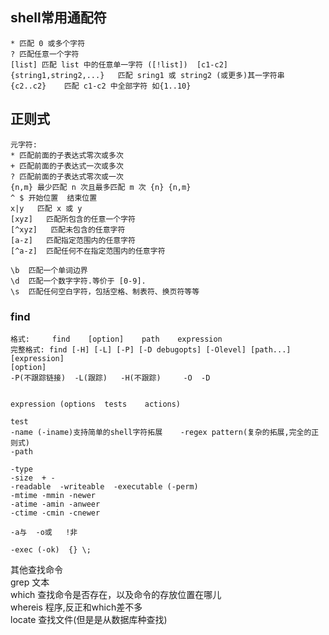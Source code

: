 ## shell常用通配符
```
* 匹配 0 或多个字符
? 匹配任意一个字符
[list] 匹配 list 中的任意单一字符 ([!list])  [c1-c2] 
{string1,string2,...}   匹配 sring1 或 string2 (或更多)其一字符串 
{c2..c2} 	匹配 c1-c2 中全部字符 如{1..10} 

```
## 正则式 
```
元字符: 
* 匹配前面的子表达式零次或多次 
+ 匹配前面的子表达式一次或多次 
? 匹配前面的子表达式零次或一次 
{n,m} 最少匹配 n 次且最多匹配 m 次 {n} {n,m} 
^ $ 开始位置  结束位置 
x|y   匹配 x 或 y 
[xyz]   匹配所包含的任意一个字符 
[^xyz]   匹配未包含的任意字符 
[a-z]   匹配指定范围内的任意字符 
[^a-z]  匹配任何不在指定范围内的任意字符 

\b  匹配一个单词边界
\d  匹配一个数字字符.等价于 [0-9]. 
\s  匹配任何空白字符，包括空格、制表符、换页符等等 
```




### find 
```
格式:     find  	[option]	path	expression 
完整格式: find [-H] [-L] [-P] [-D debugopts] [-Olevel] [path...] [expression]
[option] 
-P(不跟踪链接)  -L(跟踪)	-H(不跟踪)     -O	-D 


expression (options  tests    actions) 

test 
-name (-iname)支持简单的shell字符拓展    -regex pattern(复杂的拓展,完全的正则式)
-path 

-type 
-size  + - 
-readable  -writeable  -executable (-perm) 
-mtime -mmin -newer 
-atime -amin -anweer 
-ctime -cmin -cnewer 

-a与  -o或   !非 

-exec (-ok)  {} \; 
```

其他查找命令  
grep 文本  
which 查找命令是否存在，以及命令的存放位置在哪儿  
whereis 程序,反正和which差不多  
locate 查找文件(但是是从数据库种查找)  
 
